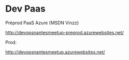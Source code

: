 # Dev Paas

Préprod PaaS Azure (MSDN Vinzz)

http://devopsnantesmeetup-preprod.azurewebsites.net/

Prod:

http://devopsnantesmeetup.azurewebsites.net/